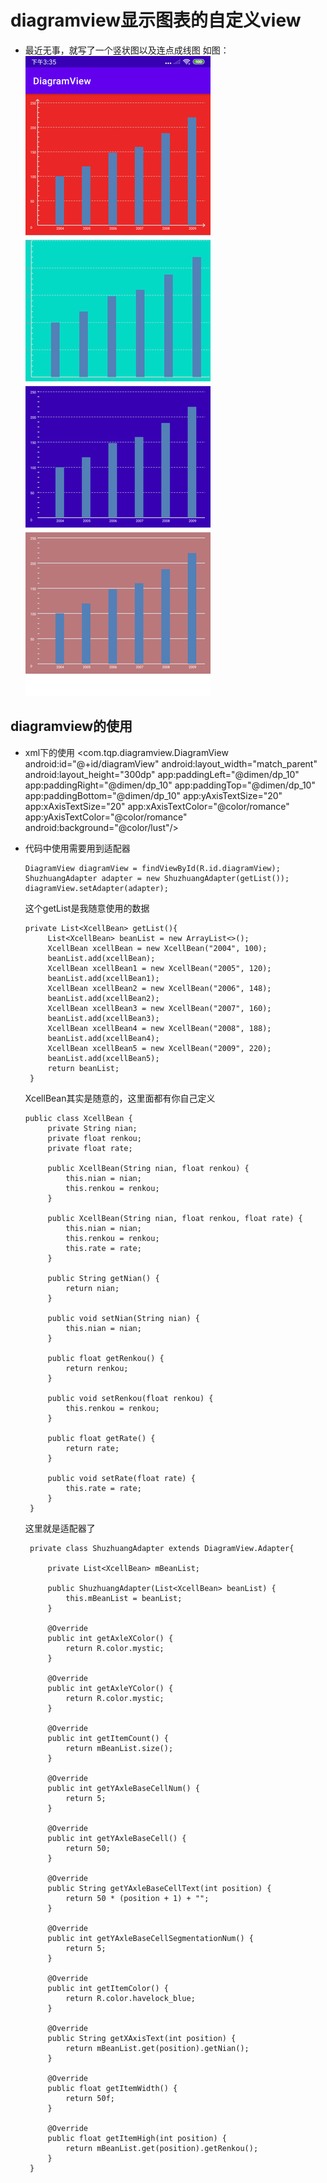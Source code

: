 # diagramview显示图表的自定义view
- 最近无事，就写了一个竖状图以及连点成线图
 如图：![Image text](/image/diagramview-1.png)

## diagramview的使用
- xml下的使用
   <com.tqp.diagramview.DiagramView
            android:id="@+id/diagramView"
            android:layout_width="match_parent"
            android:layout_height="300dp"
            app:paddingLeft="@dimen/dp_10"
            app:paddingRight="@dimen/dp_10"
            app:paddingTop="@dimen/dp_10"
            app:paddingBottom="@dimen/dp_10"
            app:yAxisTextSize="20"
            app:xAxisTextSize="20"
            app:xAxisTextColor="@color/romance"
            app:yAxisTextColor="@color/romance"
            android:background="@color/lust"/>

- 代码中使用需要用到适配器
   ```
   DiagramView diagramView = findViewById(R.id.diagramView);
   ShuzhuangAdapter adapter = new ShuzhuangAdapter(getList());
   diagramView.setAdapter(adapter);
   ```
   这个getList是我随意使用的数据
   ```
   private List<XcellBean> getList(){
        List<XcellBean> beanList = new ArrayList<>();
        XcellBean xcellBean = new XcellBean("2004", 100);
        beanList.add(xcellBean);
        XcellBean xcellBean1 = new XcellBean("2005", 120);
        beanList.add(xcellBean1);
        XcellBean xcellBean2 = new XcellBean("2006", 148);
        beanList.add(xcellBean2);
        XcellBean xcellBean3 = new XcellBean("2007", 160);
        beanList.add(xcellBean3);
        XcellBean xcellBean4 = new XcellBean("2008", 188);
        beanList.add(xcellBean4);
        XcellBean xcellBean5 = new XcellBean("2009", 220);
        beanList.add(xcellBean5);
        return beanList;
    }
   ```
   XcellBean其实是随意的，这里面都有你自己定义
   ```
   public class XcellBean {
        private String nian;
        private float renkou;
        private float rate;

        public XcellBean(String nian, float renkou) {
            this.nian = nian;
            this.renkou = renkou;
        }

        public XcellBean(String nian, float renkou, float rate) {
            this.nian = nian;
            this.renkou = renkou;
            this.rate = rate;
        }

        public String getNian() {
            return nian;
        }

        public void setNian(String nian) {
            this.nian = nian;
        }

        public float getRenkou() {
            return renkou;
        }

        public void setRenkou(float renkou) {
            this.renkou = renkou;
        }

        public float getRate() {
            return rate;
        }

        public void setRate(float rate) {
            this.rate = rate;
        }
    }
   ```

   这里就是适配器了
   ```
    private class ShuzhuangAdapter extends DiagramView.Adapter{

        private List<XcellBean> mBeanList;

        public ShuzhuangAdapter(List<XcellBean> beanList) {
            this.mBeanList = beanList;
        }

        @Override
        public int getAxleXColor() {
            return R.color.mystic;
        }

        @Override
        public int getAxleYColor() {
            return R.color.mystic;
        }

        @Override
        public int getItemCount() {
            return mBeanList.size();
        }

        @Override
        public int getYAxleBaseCellNum() {
            return 5;
        }

        @Override
        public int getYAxleBaseCell() {
            return 50;
        }

        @Override
        public String getYAxleBaseCellText(int position) {
            return 50 * (position + 1) + "";
        }

        @Override
        public int getYAxleBaseCellSegmentationNum() {
            return 5;
        }

        @Override
        public int getItemColor() {
            return R.color.havelock_blue;
        }

        @Override
        public String getXAxisText(int position) {
            return mBeanList.get(position).getNian();
        }

        @Override
        public float getItemWidth() {
            return 50f;
        }

        @Override
        public float getItemHigh(int position) {
            return mBeanList.get(position).getRenkou();
        }
    }
    ```